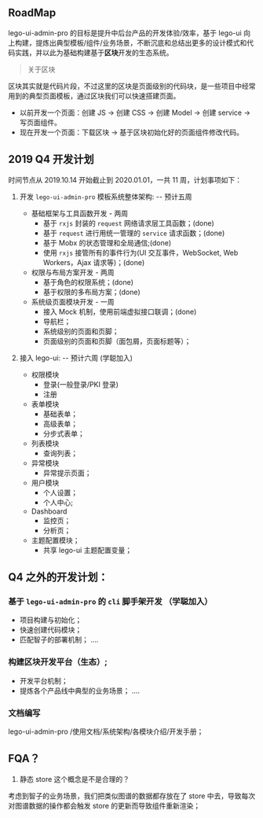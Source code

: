 ## RoadMap 

lego-ui-admin-pro 的目标是提升中后台产品的开发体验/效率，基于 lego-ui 向上构建，提炼出典型模板/组件/业务场景，不断沉底和总结出更多的设计模式和代码实践，并以此为基础构建基于**区块**开发的生态系统。

> 关于区块

区块其实就是代码片段，不过这里的区块是页面级别的代码块，是一些项目中经常用到的典型页面模板，通过区块我们可以快速搭建页面。

* 以前开发一个页面：创建 JS -> 创建 CSS -> 创建 Model -> 创建 service -> 写页面组件。
* 现在开发一个页面：下载区块 -> 基于区块初始化好的页面组件修改代码。

## 2019 Q4 开发计划 

时间节点从 2019.10.14 开始截止到 2020.01.01，一共 11 周，计划事项如下：

1. 开发 `lego-ui-admin-pro` 模板系统整体架构: -- 预计五周
    * 基础框架与工具函数开发 - 两周
        * 基于 `rxjs` 封装的 `request` 网络请求层工具函数；(done)
        * 基于 `request`  进行用统一管理的 `service` 请求函数；(done)
        * 基于 Mobx 的状态管理和全局通信;(done)
        * 使用 `rxjs` 接管所有的事件行为(UI 交互事件，WebSocket, Web Workers，Ajax 请求等)；(done)
    * 权限与布局方案开发 - 两周
        * 基于角色的权限系统；(done)
        * 基于权限的多布局方案；(done)
    * 系统级页面模块开发 - 一周
        * 接入 Mock 机制，使用前端虚拟接口联调；(done)
        * 导航栏；
        * 系统级别的页面和页脚；
        * 页面级别的页面和页脚（面包屑，页面标题等）；
        
2. 接入 lego-ui: -- 预计六周 (学聪加入)
    * 权限模块
        * 登录(一般登录/PKI 登录)
        * 注册
    * 表单模块
        * 基础表单；
        * 高级表单；
        * 分步式表单；
    * 列表模块
        * 查询列表；
    * 异常模块
        * 异常提示页面；
    * 用户模块
        * 个人设置；
        * 个人中心;
    * Dashboard
        * 监控页；
        * 分析页；
    * 主题配置模块；
        * 共享 lego-ui 主题配置变量；
     
## Q4 之外的开发计划：
        
### 基于 `lego-ui-admin-pro` 的 `cli` 脚手架开发 （学聪加入）
   * 项目构建与初始化；
   * 快速创建代码模块；
   * 匹配智子的部署机制；
   .... 
   
### 构建区块开发平台（生态）;  
   * 开发平台机制；
   * 提炼各个产品线中典型的业务场景；
   ....
    
### 文档编写  
   lego-ui-admin-pro /使用文档/系统架构/各模块介绍/开发手册； 

## FQA？

1. 静态 store 这个概念是不是合理的？

考虑到智子的业务场景，我们把类似图谱的数据都存放在了 store 中去，导致每次对图谱数据的操作都会触发 store 的更新而导致组件重新渲染；


